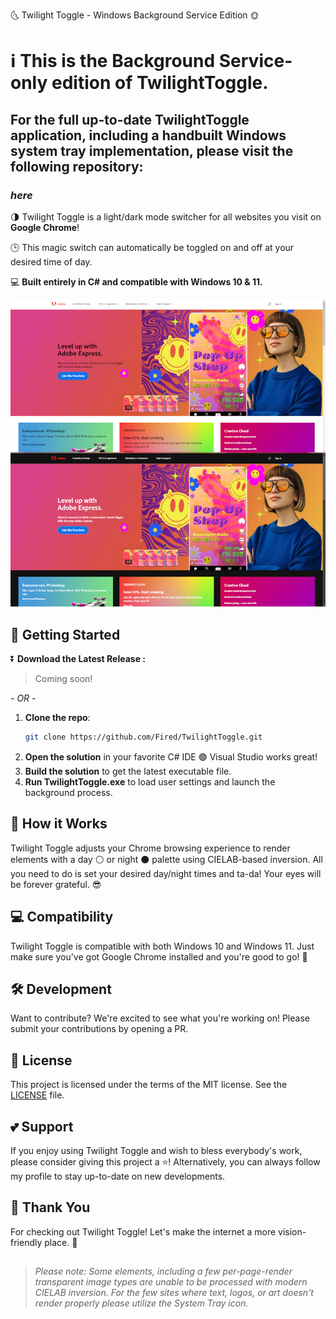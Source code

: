 🌜 Twilight Toggle - Windows Background Service Edition 🌞

# ℹ️ This is the Background Service-only edition of TwilightToggle. 
## For the full up-to-date TwilightToggle application, including a handbuilt Windows system tray implementation, please visit the following repository:

### _here_



🌗 Twilight Toggle is a light/dark mode switcher for all websites you visit on **Google Chrome**! 

🕒 This magic switch can automatically be toggled on and off at your desired time of day.  

💻 **Built entirely in C# and compatible with Windows 10 & 11.**

![TwilightToggleBanner](./assets/example.png)

## 🚀 Getting Started

⏬ **Download the Latest Release :**
>Coming soon!

*- OR -*

1. **Clone the repo**: 
    ```bash
    git clone https://github.com/Fired/TwilightToggle.git
    ```
2. **Open the solution** in your favorite C# IDE 🟣 Visual Studio works great!
3. **Build the solution** to get the latest executable file.
4. **Run TwilightToggle.exe** to load user settings and launch the background process.

## 📃 How it Works

Twilight Toggle adjusts your Chrome browsing experience to render elements with a day ⚪ or night ⚫ palette using CIELAB-based inversion. All you need to do is set your desired day/night times and ta-da! Your eyes will be forever grateful. 😎

## 💻 Compatibility

Twilight Toggle is compatible with both Windows 10 and Windows 11. Just make sure you've got Google Chrome installed and you're good to go! 🚀

## 🛠️ Development

Want to contribute? We're excited to see what you're working on! Please submit your contributions by opening a PR.

## 💼 License

This project is licensed under the terms of the MIT license. See the [LICENSE](LICENSE) file.

## 💕 Support

If you enjoy using Twilight Toggle and wish to bless everybody's work, please consider giving this project a ⭐! Alternatively, you can always follow my profile to stay up-to-date on new developments.

## 🙏 Thank You

For checking out Twilight Toggle! Let's make the internet a more vision-friendly place. 🌆

##
> *Please note: Some elements, including a few per-page-render transparent image types are unable to be processed with modern CIELAB inversion. For the few sites where text, logos, or art doesn't render properly please utilize the System Tray icon.* 
